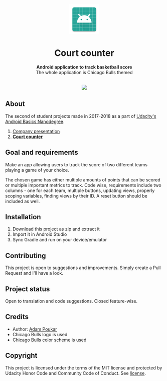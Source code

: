 <div align="center"><img src="app/src/main/res/mipmap-xhdpi/ic_launcher.png"></div>
<h1 align="center">Court counter</h1>
<p align="center"><strong>Android application to track basketball score</strong>
<br>The whole application is Chicago Bulls themed</p>
<br/>
<div align="center"><img src="https://media.giphy.com/media/eePT3KzPVRhrmt8j6K/giphy.gif"></img></div>
<h2>About</h2>
The second of student projects made in 2017-2018 as a part of <a href="https://eu.udacity.com/course/android-basics-nanodegree-by-google--nd803" target="_blank">Udacity's Android Basics Nanodegree</a>.

1. <a href="https://github.com/APoukar/Company_presentation">Company presentation</a>
2. <a href="https://github.com/APoukar/Bulls-court-counter" target="_blank"><strong>Court counter</strong></a>

<h2>Goal and requirements</h2>


Make an app allowing users to track the score of two different teams playing a game of your choice.

The chosen game has either multiple amounts of points that can be scored or multiple important metrics to track. Code wise, requirements include two columns - one for each team, multiple buttons, updating views, properly scoping variables, finding views by their ID. A reset button should be included as well.

<h2>Installation</h2>

1. Download this project as zip and extract it
2. Import it in Android Studio
3. Sync Gradle and run on your device/emulator

<h2>Contributing</h2>

This project is open to suggestions and improvements. Simply create a Pull Request and I'll have a look.

<h2>Project status</h2>
Open to translation and code suggestions. Closed feature-wise.

<h2>Credits</h2>

- Author: <a href="https://github.com/APoukar" target="_blank">Adam Poukar</a>
- Chicago Bulls logo is used
- Chicago Bulls color scheme is used

<h2>Copyright</h2>
This project is licensed under the terms of the MIT license and protected by Udacity Honor Code and Community Code of Conduct. See <a href="LICENSE">license</a>.
